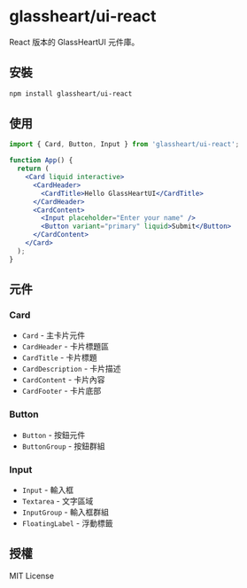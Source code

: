 # glassheart/ui-react

React 版本的 GlassHeartUI 元件庫。

## 安裝

```bash
npm install glassheart/ui-react
```

## 使用

```jsx
import { Card, Button, Input } from 'glassheart/ui-react';

function App() {
  return (
    <Card liquid interactive>
      <CardHeader>
        <CardTitle>Hello GlassHeartUI</CardTitle>
      </CardHeader>
      <CardContent>
        <Input placeholder="Enter your name" />
        <Button variant="primary" liquid>Submit</Button>
      </CardContent>
    </Card>
  );
}
```

## 元件

### Card
- `Card` - 主卡片元件
- `CardHeader` - 卡片標題區
- `CardTitle` - 卡片標題
- `CardDescription` - 卡片描述
- `CardContent` - 卡片內容
- `CardFooter` - 卡片底部

### Button
- `Button` - 按鈕元件
- `ButtonGroup` - 按鈕群組

### Input
- `Input` - 輸入框
- `Textarea` - 文字區域
- `InputGroup` - 輸入框群組
- `FloatingLabel` - 浮動標籤

## 授權

MIT License
